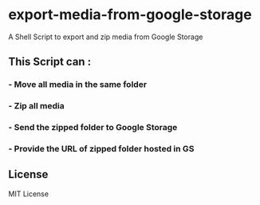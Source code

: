 # export-media-from-google-storage
A Shell Script to export and zip media from Google Storage
## This Script can : 

### - Move all media in the same folder
### - Zip all media
### - Send the zipped folder to Google Storage
### - Provide the URL of zipped folder hosted in GS

## License
MIT License